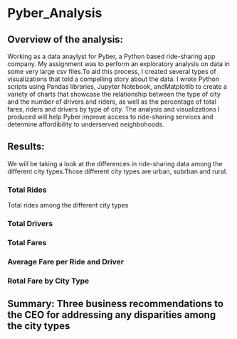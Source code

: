 # Pyber_Analysis

## Overview of the analysis:

Working as a data anaylyst for Pyber, a Python based ride-sharing app company. My assignment was to perform an exploratory analysis on data in some very large csv files.To aid this process, I created several types of visualizations that told a compelling story about the data. I wrote Python scripts using Pandas libraries, Jupyter Notebook, andMatplotlib to create a variety of charts that showcase the relationship between the type of city and the number of drivers and riders, as well as the percentage of total fares, riders and drivers by type of city. The analysis and visualizations I produced will help Pyber improve access to ride-sharing services and determine affordibility to underserved neighbohoods.

## Results: 

We will be taking a look at the differences in ride-sharing data among the different city types.Those different city types are urban, subrban and rural.

### Total Rides

Total rides among the different city types


### Total Drivers

### Total Fares

### Average Fare per Ride and Driver

### Rotal Fare by City Type

## Summary: Three business recommendations to the CEO for addressing any disparities among the city types
